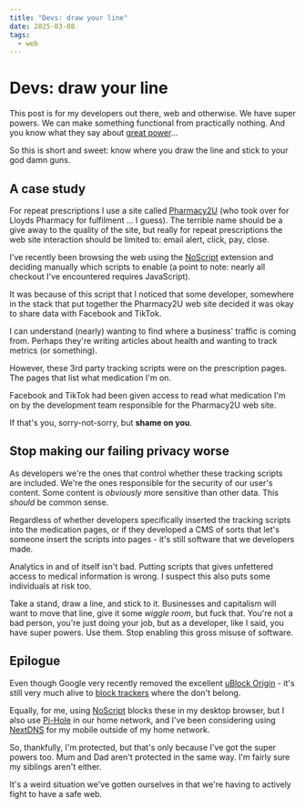 ```yaml
---
title: "Devs: draw your line"
date: 2025-03-08
tags:
  - web
---
```


# Devs: draw your line

This post is for my developers out there, web and otherwise. We have super powers. We can make something functional from practically nothing. And you know what they say about [great power](https://duckduckgo.com/?q=with+great+power)…

So this is short and sweet: know where you draw the line and stick to your god damn guns.

<!-- more -->

## A case study

For repeat prescriptions I use a site called [Pharmacy2U](https://www.pharmacy2u.co.uk/) (who took over for Lloyds Pharmacy for fulfilment … I guess). The terrible name should be a give away to the quality of the site, but really for repeat prescriptions the web site interaction should be limited to: email alert, click, pay, close.

I've recently been browsing the web using the [NoScript](https://noscript.net/) extension and deciding manually which scripts to enable (a point to note: nearly all checkout I've encountered requires JavaScript).

It was because of this script that I noticed that some developer, somewhere in the stack that put together the Pharmacy2U web site decided it was okay to share data with Facebook and TikTok.

I can understand (nearly) wanting to find where a business' traffic is coming from. Perhaps they're writing articles about health and wanting to track metrics (or something).

However, these 3rd party tracking scripts were on the prescription pages. The pages that list what medication I'm on.

Facebook and TikTok had been given access to read what medication I'm on by the development team responsible for the Pharmacy2U web site.

If that's you, sorry-not-sorry, but **shame on you**.

## Stop making our failing privacy worse

As developers we're the ones that control whether these tracking scripts are included. We're the ones responsible for the security of our user's content. Some content is _obviously_ more sensitive than other data. This _should_ be common sense.

Regardless of whether developers specifically inserted the tracking scripts into the medication pages, or if they developed a CMS of sorts that let's someone insert the scripts into pages - it's still software that we developers made.

Analytics in and of itself isn't bad. Putting scripts that gives unfettered access to medical information is wrong. I suspect this also puts some individuals at risk too.

Take a stand, draw a line, and stick to it. Businesses and capitalism will want to move that line, give it some _wiggle room_, but fuck that. You're not a bad person, you're just doing your job, but as a developer, like I said, you have super powers. Use them. Stop enabling this gross misuse of software.

## Epilogue

Even though Google very recently removed the excellent [uBlock Origin](https://chromewebstore.google.com/detail/ublock-origin/cjpalhdlnbpafiamejdnhcphjbkeiagm?pli=1) - it's still very much alive to [block trackers](https://ublockorigin.com/) where the don't belong.

Equally, for me, using [NoScript](https://noscript.net/) blocks these in my desktop browser, but I also use [Pi-Hole](https://pi-hole.net/) in our home network, and I've been considering using [NextDNS](https://nextdns.io/?from=4azjnggh) for my mobile outside of my home network.

So, thankfully, I'm protected, but that's only because I've got the super powers too. Mum and Dad aren't protected in the same way. I'm fairly sure my siblings aren't either.

It's a weird situation we've gotten ourselves in that we're having to actively fight to have a safe web.